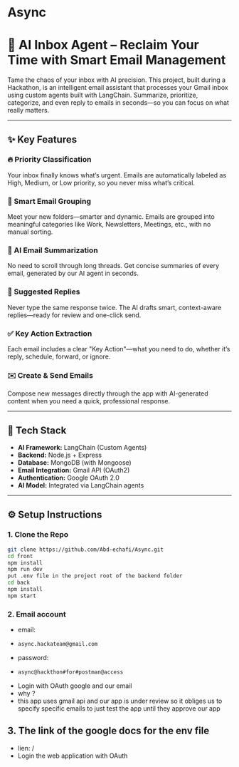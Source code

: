 # Async

# 📧 AI Inbox Agent – Reclaim Your Time with Smart Email Management

Tame the chaos of your inbox with AI precision. This project, built during a Hackathon, is an intelligent email assistant that processes your Gmail inbox using custom agents built with LangChain. Summarize, prioritize, categorize, and even reply to emails in seconds—so you can focus on what really matters.

---

## ✨ Key Features

### 🔥 Priority Classification

Your inbox finally knows what’s urgent. Emails are automatically labeled as High, Medium, or Low priority, so you never miss what’s critical.

### 📂 Smart Email Grouping

Meet your new folders—smarter and dynamic. Emails are grouped into meaningful categories like Work, Newsletters, Meetings, etc., with no manual sorting.

### 🧠 AI Email Summarization

No need to scroll through long threads. Get concise summaries of every email, generated by our AI agent in seconds.

### 💬 Suggested Replies

Never type the same response twice. The AI drafts smart, context-aware replies—ready for review and one-click send.

### ✅ Key Action Extraction

Each email includes a clear "Key Action"—what you need to do, whether it’s reply, schedule, forward, or ignore.

### ✉️ Create & Send Emails

Compose new messages directly through the app with AI-generated content when you need a quick, professional response.

---

## 🧪 Tech Stack

- **AI Framework:** LangChain (Custom Agents)
- **Backend:** Node.js + Express
- **Database:** MongoDB (with Mongoose)
- **Email Integration:** Gmail API (OAuth2)
- **Authentication:** Google OAuth 2.0
- **AI Model:** Integrated via LangChain agents

---

## ⚙️ Setup Instructions

### 1. Clone the Repo

```bash
git clone https://github.com/Abd-echafi/Async.git
cd front
npm install
npm run dev
put .env file in the project root of the backend folder
cd back
npm install
npm start
```

### 2. Email account

- email:
- ```bash
  async.hackateam@gmail.com
  ```
- password:
- ```bash
  async@hackthon#for#postman@access
  ```
- Login with OAuth google and our email
- why ?
- this app uses gmail api and our app is under review so it obliges us to specify specific emails to just test the app until they approve our app 

## 3. The link of the google docs for the env file

- lien: /
- Login the web application with OAuth 
